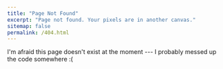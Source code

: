 ```yaml
---
title: "Page Not Found"
excerpt: "Page not found. Your pixels are in another canvas."
sitemap: false
permalink: /404.html
---
```


I'm afraid this page doesn't exist at the moment --- I probably messed up the code somewhere :(

<script type="text/javascript">
  var GOOG_FIXURL_LANG = 'en';
  var GOOG_FIXURL_SITE = '{{ site.url }}'
</script>
<script type="text/javascript"
  src="//linkhelp.clients.google.com/tbproxy/lh/wm/fixurl.js">
</script>
